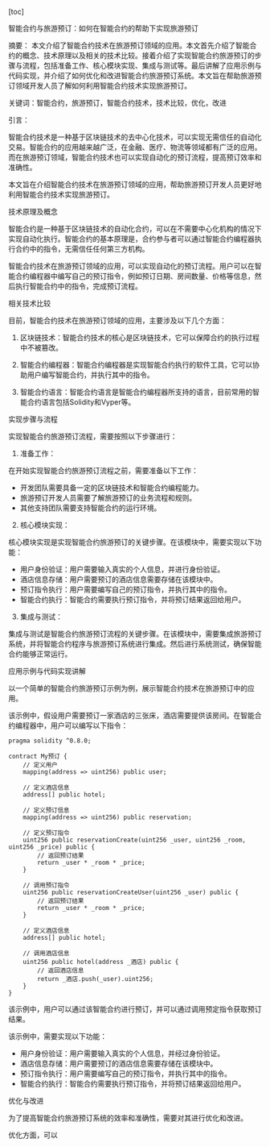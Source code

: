 
[toc]                    
                
                
智能合约与旅游预订：如何在智能合约的帮助下实现旅游预订

摘要：
本文介绍了智能合约技术在旅游预订领域的应用。本文首先介绍了智能合约的概念、技术原理以及相关的技术比较。接着介绍了实现智能合约旅游预订的步骤与流程，包括准备工作、核心模块实现、集成与测试等。最后讲解了应用示例与代码实现，并介绍了如何优化和改进智能合约旅游预订系统。本文旨在帮助旅游预订领域开发人员了解如何利用智能合约技术实现旅游预订。

关键词：智能合约，旅游预订，智能合约技术，技术比较，优化，改进

引言：

智能合约技术是一种基于区块链技术的去中心化技术，可以实现无需信任的自动化交易。智能合约的应用越来越广泛，在金融、医疗、物流等领域都有广泛的应用。而在旅游预订领域，智能合约技术也可以实现自动化的预订流程，提高预订效率和准确性。

本文旨在介绍智能合约技术在旅游预订领域的应用，帮助旅游预订开发人员更好地利用智能合约技术实现旅游预订。

技术原理及概念

智能合约是一种基于区块链技术的自动化合约，可以在不需要中心化机构的情况下实现自动化执行。智能合约的基本原理是，合约参与者可以通过智能合约编程器执行合约中的指令，无需信任任何第三方机构。

智能合约技术在旅游预订领域的应用，可以实现自动化的预订流程。用户可以在智能合约编程器中编写自己的预订指令，例如预订日期、房间数量、价格等信息，然后执行智能合约中的指令，完成预订流程。

相关技术比较

目前，智能合约技术在旅游预订领域的应用，主要涉及以下几个方面：

1. 区块链技术：智能合约技术的核心是区块链技术，它可以保障合约的执行过程中不被篡改。

2. 智能合约编程器：智能合约编程器是实现智能合约执行的软件工具，它可以协助用户编写智能合约，并执行其中的指令。

3. 智能合约语言：智能合约语言是智能合约编程器所支持的语言，目前常用的智能合约语言包括Solidity和Vyper等。

实现步骤与流程

实现智能合约旅游预订流程，需要按照以下步骤进行：

1. 准备工作：

在开始实现智能合约旅游预订流程之前，需要准备以下工作：

- 开发团队需要具备一定的区块链技术和智能合约编程能力。
- 旅游预订开发人员需要了解旅游预订的业务流程和规则。
- 其他支持团队需要支持智能合约的运行环境。

2. 核心模块实现：

核心模块实现是实现智能合约旅游预订的关键步骤。在该模块中，需要实现以下功能：

- 用户身份验证：用户需要输入真实的个人信息，并进行身份验证。
- 酒店信息存储：用户需要预订的酒店信息需要存储在该模块中。
- 预订指令执行：用户需要编写自己的预订指令，并执行其中的指令。
- 智能合约执行：智能合约需要执行预订指令，并将预订结果返回给用户。

3. 集成与测试：

集成与测试是智能合约旅游预订流程的关键步骤。在该模块中，需要集成旅游预订系统，并将智能合约程序与旅游预订系统进行集成。然后进行系统测试，确保智能合约能够正常运行。

应用示例与代码实现讲解

以一个简单的智能合约旅游预订示例为例，展示智能合约技术在旅游预订中的应用。

该示例中，假设用户需要预订一家酒店的三张床，酒店需要提供该房间。在智能合约编程器中，用户可以编写以下指令：

```
pragma solidity ^0.8.0;

contract My预订 {
    // 定义用户
    mapping(address => uint256) public user;

    // 定义酒店信息
    address[] public hotel;

    // 定义预订信息
    mapping(address => uint256) public reservation;

    // 定义预订指令
    uint256 public reservationCreate(uint256 _user, uint256 _room, uint256 _price) public {
        // 返回预订结果
        return _user * _room * _price;
    }

    // 调用预订指令
    uint256 public reservationCreateUser(uint256 _user) public {
        // 返回预订结果
        return _user * _room * _price;
    }

    // 定义酒店信息
    address[] public hotel;

    // 调用酒店信息
    uint256 public hotel(address _酒店) public {
        // 返回酒店信息
        return _酒店.push(_user).uint256;
    }
}
```

该示例中，用户可以通过该智能合约进行预订，并可以通过调用预定指令获取预订结果。

该示例中，需要实现以下功能：

- 用户身份验证：用户需要输入真实的个人信息，并经过身份验证。
- 酒店信息存储：用户需要预订的酒店信息需要存储在该模块中。
- 预订指令执行：用户需要编写自己的预订指令，并执行其中的指令。
- 智能合约执行：智能合约需要执行预订指令，并将预订结果返回给用户。

优化与改进

为了提高智能合约旅游预订系统的效率和准确性，需要对其进行优化和改进。

优化方面，可以

